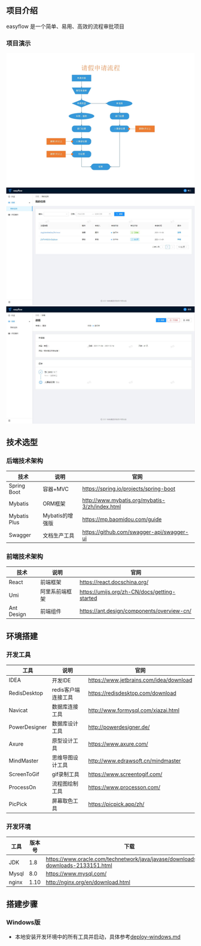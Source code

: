 ## 项目介绍
easyflow 是一个简单、易用、高效的流程审批项目




### 项目演示
![](doc\images\leave_flow.jpg)
![](doc\images\task_list.jpg)
![](doc\images\task_approve.jpg)



## 技术选型

### 后端技术架构

| 技术         | 说明            | 官网 |
| ------------ | --------------- | ---- |
| Spring Boot  | 容器+MVC        |  https://spring.io/projects/spring-boot    |
| Mybatis      | ORM框架         |  http://www.mybatis.org/mybatis-3/zh/index.html   |
| Mybatis Plus | Mybatis的增强版 |   https://mp.baomidou.com/guide   |
| Swagger      | 文档生产工具    |   https://github.com/swagger-api/swagger-ui   |


### 前端技术架构

| 技术       | 说明           | 官网                                         |
| ---------- | -------------- | -------------------------------------------- |
| React      | 前端框架       | https://react.docschina.org/                 |
| Umi        | 阿里系前端框架 | https://umijs.org/zh-CN/docs/getting-started |
| Ant Design | 前端组件       | https://ant.design/components/overview-cn/   |




## 环境搭建

### 开发工具

工具 | 说明 | 官网
----|----|----
IDEA | 开发IDE | https://www.jetbrains.com/idea/download
RedisDesktop | redis客户端连接工具 | https://redisdesktop.com/download
Navicat | 数据库连接工具 | http://www.formysql.com/xiazai.html
PowerDesigner | 数据库设计工具 | http://powerdesigner.de/
Axure | 原型设计工具 | https://www.axure.com/
MindMaster | 思维导图设计工具 | http://www.edrawsoft.cn/mindmaster
ScreenToGif | gif录制工具 | https://www.screentogif.com/
ProcessOn | 流程图绘制工具 | https://www.processon.com/
PicPick | 屏幕取色工具 | https://picpick.app/zh/

### 开发环境

工具 | 版本号 | 下载
----|----|----
JDK | 1.8 | https://www.oracle.com/technetwork/java/javase/downloads/jdk8-downloads-2133151.html
Mysql | 8.0 | https://www.mysql.com/
nginx | 1.10 | http://nginx.org/en/download.html



## 搭建步骤

### Windows版
- 本地安装开发环境中的所有工具并启动，具体参考[deploy-windows.md](doc/deploy/deploy-windows.md)